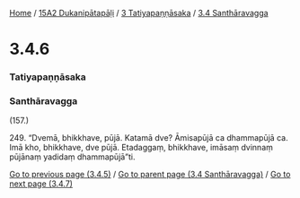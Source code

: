 
[Home](/) / [15A2 Dukanipātapāḷi](/tipitaka/15A2.md) / [3 Tatiyapaṇṇāsaka](/tipitaka/15A2/3.md) / [3.4 Santhāravagga](/tipitaka/15A2/3/3.4.md)

# 3.4.6

### Tatiyapaṇṇāsaka

### Santhāravagga

(157.)

249\. “Dvemā, bhikkhave, pūjā. Katamā dve? Āmisapūjā ca dhammapūjā ca. Imā kho, bhikkhave, dve pūjā. Etadaggaṃ, bhikkhave, imāsaṃ dvinnaṃ pūjānaṃ yadidaṃ dhammapūjā”ti.

[Go to previous page (3.4.5)](/tipitaka/15A2/3/3.4/3.4.5.md) / [Go to parent page (3.4 Santhāravagga)](/tipitaka/15A2/3/3.4.md) / [Go to next page (3.4.7)](/tipitaka/15A2/3/3.4/3.4.7.md)


